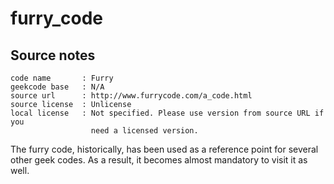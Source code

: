 # furry_code

## Source notes

```
code name       : Furry
geekcode base   : N/A
source url      : http://www.furrycode.com/a_code.html
source license  : Unlicense
local license   : Not specified. Please use version from source URL if you
                  need a licensed version.
```

The furry code, historically, has been used as a reference point for several other geek codes. As a result, it becomes almost mandatory to visit it as well.